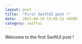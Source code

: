 ```yaml
---
layout: post
title:  "First SwiftUI post !"
date:   2021-04-19 12:45:12 +0200
category: swiftui
---
```

Welcome to the first SwiftUI post !

